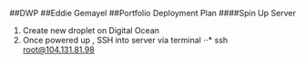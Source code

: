 ##DWP
##Eddie Gemayel
##Portfolio Deployment Plan
####Spin Up Server
1. Create new droplet on Digital Ocean
2. Once powered up , SSH into server via terminal
⋅⋅* ssh root@104.131.81.98 